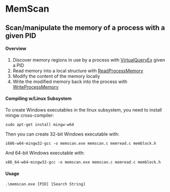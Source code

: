 # MemScan
## Scan/manipulate the memory of a process with a given PID

#### Overview
1. Discover memory regions in use by a process with [VirtualQueryEx](https://msdn.microsoft.com/en-us/library/windows/desktop/aa366907(v=vs.85).aspx) given a PID
2. Read memory into a local structure with [ReadProcessMemory](https://msdn.microsoft.com/en-us/library/windows/desktop/ms680553(v=vs.85).aspx)
3. Modify the content of the memory locally
4. Write the modified memory back into the process with [WriteProcessMemory](https://msdn.microsoft.com/en-us/library/windows/desktop/ms681674(v=vs.85).aspx)


#### Compiling w/Linux Subsystem

To create Windows executables in the linux subsystem, you need to install mingw cross-compiler:

```
sudo apt-get install mingw-w64
```

Then you can create 32-bit Windows executable with:

```
i686-w64-mingw32-gcc -o memscan.exe memscan.c memread.c memblock.h
```

And 64-bit Windows executable with:

```
x86_64-w64-mingw32-gcc -o memscan.exe memscan.c memread.c memblock.h
```

#### Usage

```
.\memscan.exe [PID] [Search String]
```